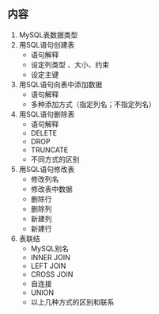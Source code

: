 ## 内容
1. MySQL表数据类型
2. 用SQL语句创建表
    - 语句解释
    - 设定列类型 、大小、约束
    - 设定主键
3. 用SQL语句向表中添加数据
    - 语句解释
    - 多种添加方式（指定列名；不指定列名）
4. 用SQL语句删除表
    - 语句解释
    - DELETE
    - DROP
    - TRUNCATE
    - 不同方式的区别
5. 用SQL语句修改表
    - 修改列名
    - 修改表中数据
    - 删除行
    - 删除列
    - 新建列
    - 新建行
6. 表联结
    - MySQL别名
    - INNER JOIN
    - LEFT JOIN
    - CROSS JOIN
    - 自连接
    - UNION
    - 以上几种方式的区别和联系
